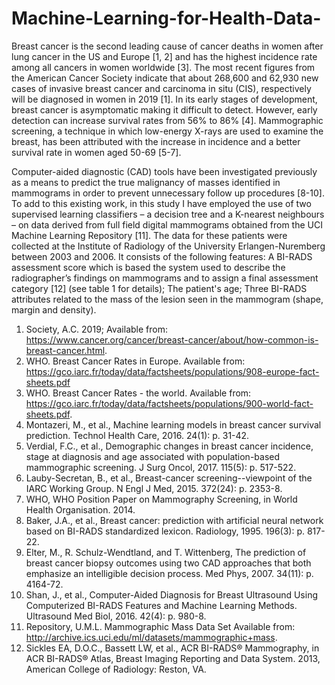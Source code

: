 # Machine-Learning-for-Health-Data-

Breast cancer is the second leading cause of cancer deaths in women after lung cancer in the US and Europe [1, 2] and has the highest incidence rate among all cancers in women worldwide [3]. The most recent figures from the American Cancer Society indicate that about 268,600 and 62,930 new cases of invasive breast cancer and carcinoma in situ (CIS), respectively will be diagnosed in women in 2019 [1]. In its early stages of development, breast cancer is asymptomatic making it difficult to detect. However, early detection can increase survival rates from 56% to 86% [4]. Mammographic screening, a technique in which low-energy X-rays are used to examine the breast, has been attributed with the increase in incidence and a better survival rate in women aged 50-69 [5-7]. 

Computer-aided diagnostic (CAD) tools have been investigated previously as a means to predict the true malignancy of masses identified in mammograms in order to prevent unnecessary follow up procedures [8-10]. To add to this existing work, in this study I have employed the use of two supervised learning classifiers – a decision tree and a K-nearest neighbours – on data derived from full field digital mammograms obtained from the UCI Machine Learning Repository [11]. The data for these patients were collected at the Institute of Radiology of the University Erlangen-Nuremberg between 2003 and 2006. It consists of the following features: A BI-RADS assessment score which is based the system used to describe the radiographer’s findings on mammograms and to assign a final assessment category [12] (see table 1 for details); The patient's age; Three BI-RADS attributes related to the mass of the lesion seen in the mammogram (shape, margin and density). 

1.	Society, A.C. 2019; Available from: https://www.cancer.org/cancer/breast-cancer/about/how-common-is-breast-cancer.html.
2.	WHO. Breast Cancer Rates in Europe. Available from: https://gco.iarc.fr/today/data/factsheets/populations/908-europe-fact-sheets.pdf 
3.	WHO. Breast Cancer Rates - the world. Available from: https://gco.iarc.fr/today/data/factsheets/populations/900-world-fact-sheets.pdf.
4.	Montazeri, M., et al., Machine learning models in breast cancer survival prediction. Technol Health Care, 2016. 24(1): p. 31-42.
5.	Verdial, F.C., et al., Demographic changes in breast cancer incidence, stage at diagnosis and age associated with population-based mammographic screening. J Surg Oncol, 2017. 115(5): p. 517-522.
6.	Lauby-Secretan, B., et al., Breast-cancer screening--viewpoint of the IARC Working Group. N Engl J Med, 2015. 372(24): p. 2353-8.
7.	WHO, WHO Position Paper on Mammography Screening, in World Health Organisation. 2014.
8.	Baker, J.A., et al., Breast cancer: prediction with artificial neural network based on BI-RADS standardized lexicon. Radiology, 1995. 196(3): p. 817-22.
9.	Elter, M., R. Schulz-Wendtland, and T. Wittenberg, The prediction of breast cancer biopsy outcomes using two CAD approaches that both emphasize an intelligible decision process. Med Phys, 2007. 34(11): p. 4164-72.
10.	Shan, J., et al., Computer-Aided Diagnosis for Breast Ultrasound Using Computerized BI-RADS Features and Machine Learning Methods. Ultrasound Med Biol, 2016. 42(4): p. 980-8.
11.	Repository, U.M.L. Mammographic Mass Data Set Available from: http://archive.ics.uci.edu/ml/datasets/mammographic+mass.
12.	Sickles EA, D.O.C., Bassett LW, et al., ACR BI-RADS® Mammography, in ACR BI-RADS® Atlas, Breast Imaging Reporting and Data System. 2013, American College of Radiology: Reston, VA.
